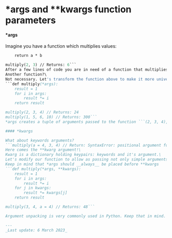 # *args and **kwargs function parameters

#### *args

Imagine you have a function which multiplies values:
```def multiply_two_numbers(a, b):
    return a * b

multiply(2, 3) // Returns: 6```
After a few lines of code you are in need of a function that multiplies three values.\
Another function?\
Not necessary. Let's transform the function above to make it more universal.
```def multiply(*args):
    result = 1
    for i in args:
        result *= i
    return result

multiply(2, 3, 4) // Returns: 24
multiply(1, 5, 6, 10) // Returns: 300```
*args creates a tuple of arguments passed to the function ```(2, 3, 4), (1, 5, 6, 10)```

#### *kwargs

What about keywords arguments?
```multiply(a = 4, 3, 4) // Return: SyntaxError: positional argument follows keyword argument```
Here comes the **kwarg argument!\
Kwarg is a dictionary holding keypairs: keywords and it's argument.\
Let's modify our function to allow as passing not only simple arguments but also keyword aguments.\
Keep in mind that *args should __always__ be placed before **kwargs
```def multiply(*args, **kwargs):
    result = 1
    for i in args:
        result *= i
    for j in kwargs:
        result *= kwargs[j]
    return result

multiply(3, 4, a = 4) // Returns: 48```

Argument unpacking is very commonly used in Python. Keep that in mind.

---
_Last update: 6 March 2023_
